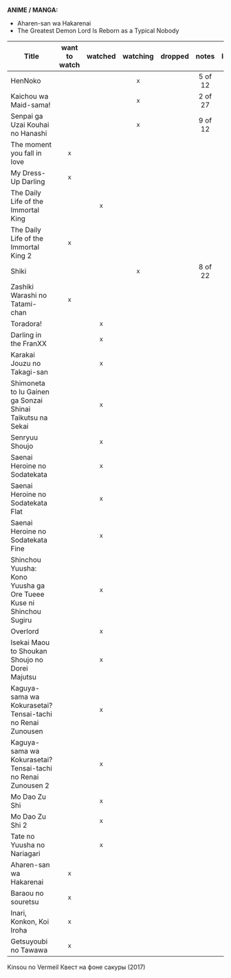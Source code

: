 __ANIME / MANGA:__
- Aharen-san wa Hakarenai
- The Greatest Demon Lord Is Reborn as a Typical Nobody

| Title                                                             | want to watch | watched | watching | dropped |  notes  | lovely? |
|-------------------------------------------------------------------|:-------------:|:-------:|:--------:|:-------:|:-------:|:-------:|
| HenNoko                                                           |               |         |    `x`   |         | 5 of 12 |         |
| Kaichou wa Maid-sama!                                             |               |         |    `x`   |         | 2 of 27 |         |
| Senpai ga Uzai Kouhai no Hanashi                                  |               |         |    `x`   |         | 9 of 12 |         |
| The moment you fall in love                                       |      `x`      |         |          |         |         |         |
| My Dress-Up Darling                                               |      `x`      |         |          |         |         |         |
| The Daily Life of the Immortal King                               |               |   `x`   |          |         |         |         |
| The Daily Life of the Immortal King 2                             |      `x`      |         |          |         |         |         |
| Shiki                                                             |               |         |    `x`   |         | 8 of 22 |         |
| Zashiki Warashi no Tatami-chan                                    |      `x`      |         |          |         |         |         |
| Toradora!                                                         |               |   `x`   |          |         |         |   `x`   |
| Darling in the FranXX                                             |               |   `x`   |          |         |         |   `x`   |
| Karakai Jouzu no Takagi-san                                       |               |   `x`   |          |         |         |   `x`   |
| Shimoneta to Iu Gainen ga Sonzai Shinai Taikutsu na Sekai         |               |   `x`   |          |         |         |   `x`   |
| Senryuu Shoujo                                                    |               |   `x`   |          |         |         |   `x`   |
| Saenai Heroine no Sodatekata                                      |               |   `x`   |          |         |         |   `x`   |
| Saenai Heroine no Sodatekata Flat                                 |               |   `x`   |          |         |         |   `x`   |
| Saenai Heroine no Sodatekata Fine                                 |               |   `x`   |          |         |         |   `x`   |
| Shinchou Yuusha: Kono Yuusha ga Ore Tueee Kuse ni Shinchou Sugiru |               |   `x`   |          |         |         |   `x`   |
| Overlord                                                          |               |   `x`   |          |         |         |   `x`   |
| Isekai Maou to Shoukan Shoujo no Dorei Majutsu                    |               |   `x`   |          |         |         |   `x`   |
| Kaguya-sama wa Kokurasetai? Tensai-tachi no Renai Zunousen        |               |   `x`   |          |         |         |   `x`   |
| Kaguya-sama wa Kokurasetai? Tensai-tachi no Renai Zunousen 2      |               |   `x`   |          |         |         |   `x`   |
| Mo Dao Zu Shi                                                     |               |   `x`   |          |         |         |   `x`   |
| Mo Dao Zu Shi 2                                                   |               |   `x`   |          |         |         |   `x`   |
| Tate no Yuusha no Nariagari                                       |               |   `x`   |          |         |         |   `x`   |
| Aharen-san wa Hakarenai                                           |      `x`      |         |          |         |         |         |
| Baraou no souretsu                                                |      `x`      |         |          |         |         |         |
| Inari, Konkon, Koi Iroha                                          |      `x`      |         |          |         |         |         |
| Getsuyoubi no Tawawa                                              |      `x`      |         |          |         |         |         |

Kinsou no Vermeil
Квест на фоне сакуры (2017)


